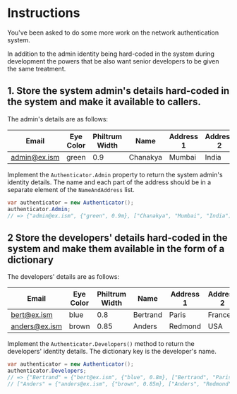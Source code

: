 # Instructions

You've been asked to do some more work on the network authentication system.

In addition to the admin identity being hard-coded in the system during development the powers that be also want senior developers to be given the same treatment.

## 1. Store the system admin's details hard-coded in the system and make it available to callers.

The admin's details are as follows:

| Email        | Eye Color | Philtrum Width | Name     | Address 1 | Address 2 |
| ------------ | --------- | -------------- | -------- | --------- | --------- |
| admin@ex.ism | green     | 0.9            | Chanakya | Mumbai    | India     |

Implement the `Authenticator.Admin` property to return the system admin's identity details. The name and each part of the address should be in a separate element of the `NameAndAddress` list.

```csharp
var authenticator = new Authenticator();
authenticator.Admin;
// => {"admin@ex.ism", {"green", 0.9m}, ["Chanakya", "Mumbai", "India"]}
```

## 2 Store the developers' details hard-coded in the system and make them available in the form of a dictionary

The developers' details are as follows:

| Email         | Eye Color | Philtrum Width | Name     | Address 1 | Address 2 |
| ------------- | --------- | -------------- | -------- | --------- | --------- |
| bert@ex.ism   | blue      | 0.8            | Bertrand | Paris     | France    |
| anders@ex.ism | brown     | 0.85           | Anders   | Redmond   | USA       |

Implement the `Authenticator.Developers()` method to return the developers' identity details. The dictionary key is the developer's name.

```csharp
var authenticator = new Authenticator();
authenticator.Developers;
// => {"Bertrand" = {"bert@ex.ism", {"blue", 0.8m}, ["Bertrand", "Paris", "France"]},
// ["Anders" = {"anders@ex.ism", {"brown", 0.85m}, ["Anders", "Redmond", "USA"]},

```
